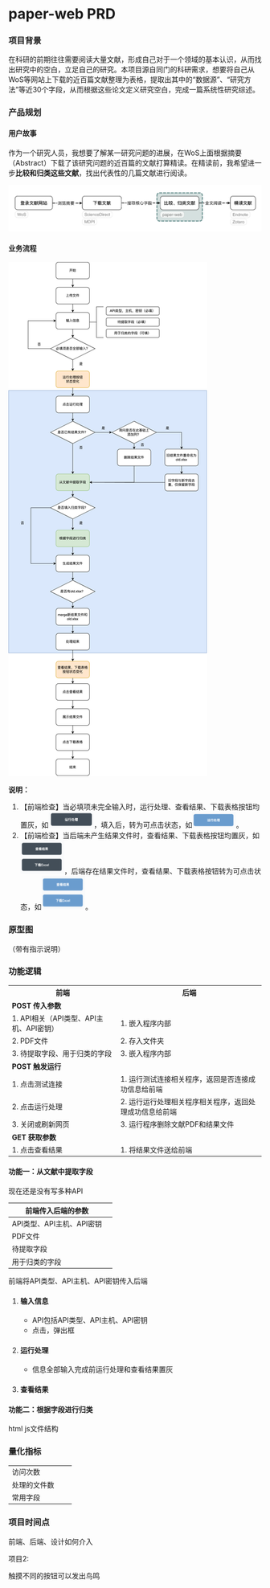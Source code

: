# paper-web PRD

### 项目背景

在科研的前期往往需要阅读大量文献，形成自己对于一个领域的基本认识，从而找出研究中的空白，立足自己的研究。本项目源自同门的科研需求，想要将自己从WoS等网站上下载的近百篇文献整理为表格，提取出其中的“数据源”、“研究方法”等近30个字段，从而根据这些论文定义研究空白，完成一篇系统性研究综述。

### 产品规划

#### 用户故事

作为一个研究人员，我想要了解某一研究问题的进展，在WoS上面根据摘要（Abstract）下载了该研究问题的近百篇的文献打算精读。在精读前，我希望进一步**比较和归类这些文献**，找出代表性的几篇文献进行阅读。

![业务流程](./image/用户故事.png)

#### 业务流程

![业务流程](./image/流程图.png)

**说明：**

1. 【前端检查】当必填项未完全输入时，运行处理、查看结果、下载表格按钮均置灰，如<img src="./image/置灰按钮.png" alt="image" style="zoom:15%;" />，填入后，转为可点击状态，如<img src="./image/活跃按钮.png" alt="image" style="zoom:20%;" />。
2. 【前端检查】当后端未产生结果文件时，查看结果、下载表格按钮均置灰，如<img src="./image/置灰按钮2.png" alt="image" style="zoom:20%;" />，后端存在结果文件时，查看结果、下载表格按钮转为可点击状态，如<img src="./image/活跃按钮2.png" alt="image" style="zoom:20%;" />。

### 原型图

（带有指示说明）

### 功能逻辑

<table>
	<tr>
		<th>前端</th>
		<th>后端</th>
	<tr>
	<tr>
    <td colspan="2"><b>POST 传入参数</b></td>
	<tr>
  <tr>
		<td>1. API相关（API类型、API主机、API密钥）</td>
		<td>1. 嵌入程序内部</td>
	<tr>
  <tr>
		<td>2. PDF文件</td>
		<td>2. 存入文件夹</td>
	<tr>
   <tr>
		<td>3. 待提取字段、用于归类的字段</td>
		<td>3. 嵌入程序内部</td>
	<tr>
    <tr>
    <td colspan="2"><b>POST 触发运行</b></td>
	<tr>
  <tr>
		<td>1. 点击测试连接</td>
		<td>1. 运行测试连接相关程序，返回是否连接成功信息给前端</td>
	<tr>
  <tr>
		<td>2. 点击运行处理</td>
		<td>2. 运行运行处理相关程序相关程序，返回处理成功信息给前端</td>
	<tr>
  <tr>
		<td>3. 关闭或刷新网页</td>
		<td>3. 运行程序删除文献PDF和结果文件</td>
	<tr>
  <tr>
    <td colspan="2"><b>GET 获取参数</b></td>
	<tr>
  <tr>
		<td>1. 点击查看结果</td>
		<td>1. 将结果文件送给前端</td>
	<tr>
</table>

#### 功能一：从文献中提取字段

现在还是没有写多种API

| 前端传入后端的参数        |      |
| ------------------------- | ---- |
| API类型、API主机、API密钥 |      |
| PDF文件                   |      |
| 待提取字段                |      |
| 用于归类的字段            |      |

前端将API类型、API主机、API密钥传入后端

1. #### 输入信息

   - API包括API类型、API主机、API密钥
   - 点击，弹出框

2. #### 运行处理

   - 信息全部输入完成前运行处理和查看结果置灰

3. #### 查看结果



#### 功能二：根据字段进行归类



html js文件结构



### 量化指标

|              |      |      |
| ------------ | ---- | ---- |
| 访问次数     |      |      |
| 处理的文件数 |      |      |
| 常用字段     |      |      |



### 项目时间点

前端、后端、设计如何介入





项目2:

触摸不同的按钮可以发出鸟鸣

